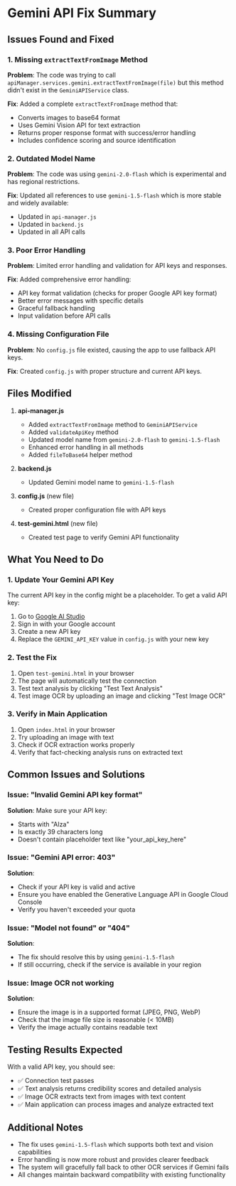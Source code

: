 # Gemini API Fix Summary

## Issues Found and Fixed

### 1. Missing `extractTextFromImage` Method
**Problem**: The code was trying to call `apiManager.services.gemini.extractTextFromImage(file)` but this method didn't exist in the `GeminiAPIService` class.

**Fix**: Added a complete `extractTextFromImage` method that:
- Converts images to base64 format
- Uses Gemini Vision API for text extraction
- Returns proper response format with success/error handling
- Includes confidence scoring and source identification

### 2. Outdated Model Name
**Problem**: The code was using `gemini-2.0-flash` which is experimental and has regional restrictions.

**Fix**: Updated all references to use `gemini-1.5-flash` which is more stable and widely available:
- Updated in `api-manager.js`
- Updated in `backend.js`
- Updated in all API calls

### 3. Poor Error Handling
**Problem**: Limited error handling and validation for API keys and responses.

**Fix**: Added comprehensive error handling:
- API key format validation (checks for proper Google API key format)
- Better error messages with specific details
- Graceful fallback handling
- Input validation before API calls

### 4. Missing Configuration File
**Problem**: No `config.js` file existed, causing the app to use fallback API keys.

**Fix**: Created `config.js` with proper structure and current API keys.

## Files Modified

1. **api-manager.js**
   - Added `extractTextFromImage` method to `GeminiAPIService`
   - Added `validateApiKey` method
   - Updated model name from `gemini-2.0-flash` to `gemini-1.5-flash`
   - Enhanced error handling in all methods
   - Added `fileToBase64` helper method

2. **backend.js**
   - Updated Gemini model name to `gemini-1.5-flash`

3. **config.js** (new file)
   - Created proper configuration file with API keys

4. **test-gemini.html** (new file)
   - Created test page to verify Gemini API functionality

## What You Need to Do

### 1. Update Your Gemini API Key
The current API key in the config might be a placeholder. To get a valid API key:

1. Go to [Google AI Studio](https://makersuite.google.com/app/apikey)
2. Sign in with your Google account
3. Create a new API key
4. Replace the `GEMINI_API_KEY` value in `config.js` with your new key

### 2. Test the Fix
1. Open `test-gemini.html` in your browser
2. The page will automatically test the connection
3. Test text analysis by clicking "Test Text Analysis"
4. Test image OCR by uploading an image and clicking "Test Image OCR"

### 3. Verify in Main Application
1. Open `index.html` in your browser
2. Try uploading an image with text
3. Check if OCR extraction works properly
4. Verify that fact-checking analysis runs on extracted text

## Common Issues and Solutions

### Issue: "Invalid Gemini API key format"
**Solution**: Make sure your API key:
- Starts with "AIza"
- Is exactly 39 characters long
- Doesn't contain placeholder text like "your_api_key_here"

### Issue: "Gemini API error: 403"
**Solution**: 
- Check if your API key is valid and active
- Ensure you have enabled the Generative Language API in Google Cloud Console
- Verify you haven't exceeded your quota

### Issue: "Model not found" or "404"
**Solution**: 
- The fix should resolve this by using `gemini-1.5-flash`
- If still occurring, check if the service is available in your region

### Issue: Image OCR not working
**Solution**:
- Ensure the image is in a supported format (JPEG, PNG, WebP)
- Check that the image file size is reasonable (< 10MB)
- Verify the image actually contains readable text

## Testing Results Expected

With a valid API key, you should see:
- ✅ Connection test passes
- ✅ Text analysis returns credibility scores and detailed analysis
- ✅ Image OCR extracts text from images with text content
- ✅ Main application can process images and analyze extracted text

## Additional Notes

- The fix uses `gemini-1.5-flash` which supports both text and vision capabilities
- Error handling is now more robust and provides clearer feedback
- The system will gracefully fall back to other OCR services if Gemini fails
- All changes maintain backward compatibility with existing functionality
